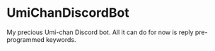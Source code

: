 # UmiChanDiscordBot
My precious Umi-chan Discord bot. All it can do for now is reply pre-programmed keywords.
